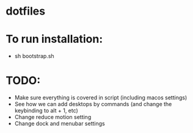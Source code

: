 # dotfiles

# To run installation:
- sh bootstrap.sh

# TODO:
- Make sure everything is covered in script (including macos settings)
- See how we can add desktops by commands (and change the keybinding to alt + 1, etc)
- Change reduce motion setting
- Change dock and menubar settings
